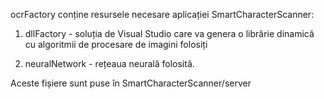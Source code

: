 ocrFactory conține resursele necesare aplicației SmartCharacterScanner:

1. dllFactory - soluția de Visual Studio care va genera o librărie dinamică cu algoritmii de procesare de imagini folosiți

2. neuralNetwork - rețeaua neurală folosită.

Aceste fișiere sunt puse în SmartCharacterScanner/server
